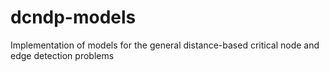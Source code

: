 # dcndp-models
Implementation of models for the general distance-based critical node and edge detection problems
